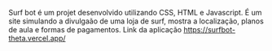 Surf bot é um projet desenvolvido utilizando CSS, HTML e Javascript.
É um site simulando a divulgaão de uma loja de surf, mostra a localização, planos de aula e formas de pagamentos.
Link da aplicação https://surfbot-theta.vercel.app/
